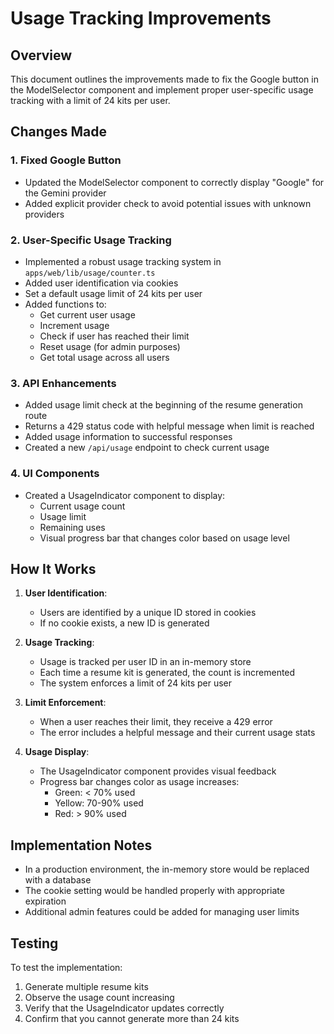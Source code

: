 # Usage Tracking Improvements

## Overview

This document outlines the improvements made to fix the Google button in the ModelSelector component and implement proper user-specific usage tracking with a limit of 24 kits per user.

## Changes Made

### 1. Fixed Google Button

- Updated the ModelSelector component to correctly display "Google" for the Gemini provider
- Added explicit provider check to avoid potential issues with unknown providers

### 2. User-Specific Usage Tracking

- Implemented a robust usage tracking system in `apps/web/lib/usage/counter.ts`
- Added user identification via cookies
- Set a default usage limit of 24 kits per user
- Added functions to:
  - Get current user usage
  - Increment usage
  - Check if user has reached their limit
  - Reset usage (for admin purposes)
  - Get total usage across all users

### 3. API Enhancements

- Added usage limit check at the beginning of the resume generation route
- Returns a 429 status code with helpful message when limit is reached
- Added usage information to successful responses
- Created a new `/api/usage` endpoint to check current usage

### 4. UI Components

- Created a UsageIndicator component to display:
  - Current usage count
  - Usage limit
  - Remaining uses
  - Visual progress bar that changes color based on usage level

## How It Works

1. **User Identification**:
   - Users are identified by a unique ID stored in cookies
   - If no cookie exists, a new ID is generated

2. **Usage Tracking**:
   - Usage is tracked per user ID in an in-memory store
   - Each time a resume kit is generated, the count is incremented
   - The system enforces a limit of 24 kits per user

3. **Limit Enforcement**:
   - When a user reaches their limit, they receive a 429 error
   - The error includes a helpful message and their current usage stats

4. **Usage Display**:
   - The UsageIndicator component provides visual feedback
   - Progress bar changes color as usage increases:
     - Green: < 70% used
     - Yellow: 70-90% used
     - Red: > 90% used

## Implementation Notes

- In a production environment, the in-memory store would be replaced with a database
- The cookie setting would be handled properly with appropriate expiration
- Additional admin features could be added for managing user limits

## Testing

To test the implementation:
1. Generate multiple resume kits
2. Observe the usage count increasing
3. Verify that the UsageIndicator updates correctly
4. Confirm that you cannot generate more than 24 kits
